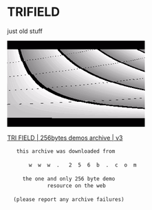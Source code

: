 # TRIFIELD
just old stuff

![run in DOSBox](https://github.com/sharow/TRIFIELD/blob/master/_img/g.gif)

[TRI FIELD | 256bytes demos archive | v3](https://web.archive.org/web/20061017102051/http://www.256b.com/demo/388)

```
   this archive was downloaded from

       w  w  w  .   2  5  6  b  .  c  o  m 

     the one and only 256 byte demo
             resource on the web

  (please report any archive failures)
```
